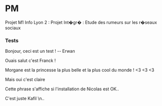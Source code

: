 # PM
Projet M1 Info Lyon 2 : Projet Int�gr� : Etude des rumeurs sur les r�seaux sociaux





### Tests


 
Bonjour, ceci est un test ! -- Erwan
 
Ouais salut c'est Franck !

Morgane est la princesse la plus belle et la plus cool du monde ! <3 <3 <3

Mais oui c'est claire

Cette phrase s'affiche si l'installation de Nicolas est OK..

C'est juste Kafil  \n..
